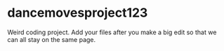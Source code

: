 # dancemovesproject123


Weird coding project. Add your files after you make a big edit so that we can all stay on the same page. 
